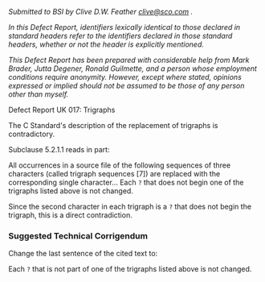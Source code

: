 *Submitted to BSI by Clive D.W. Feather clive@sco.com .*

*In this Defect Report, identifiers lexically identical to those declared in
standard headers refer to the identifiers declared in those standard headers,
whether or not the header is explicitly mentioned.*

*This Defect Report has been prepared with considerable help from Mark Brader,
Jutta Degener, Ronald Guilmette, and a person whose employment conditions
require anonymity. However, except where stated, opinions expressed or implied
should not be assumed to be those of any person other than myself.*

Defect Report UK 017: Trigraphs

The C Standard's description of the replacement of trigraphs is contradictory.

Subclause 5.2.1.1 reads in part:

All occurrences in a source file of the following sequences of three characters
(called trigraph sequences \[7]) are replaced with the corresponding single
character... Each `?` that does not begin one of the trigraphs listed above is
not changed.

Since the second character in each trigraph is a `?` that does not begin the
trigraph, this is a direct contradiction.

### Suggested Technical Corrigendum

Change the last sentence of the cited text to:

Each `?` that is not part of one of the trigraphs listed above is not changed.
